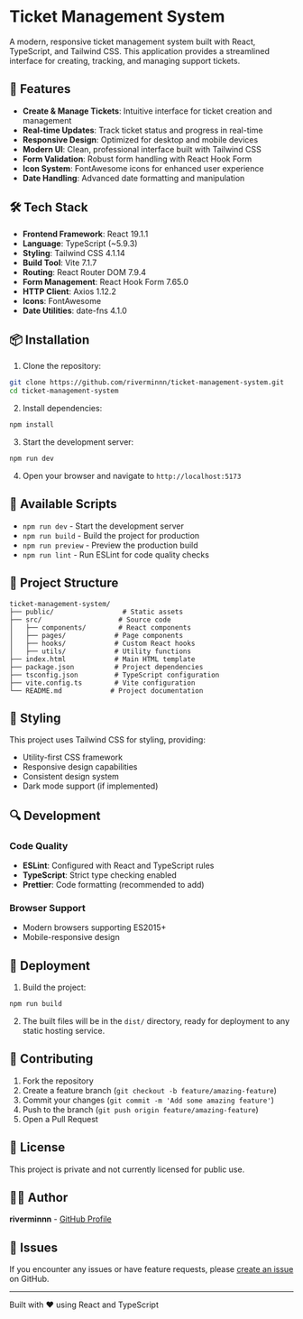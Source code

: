 # Ticket Management System

A modern, responsive ticket management system built with React, TypeScript, and Tailwind CSS. This application provides a streamlined interface for creating, tracking, and managing support tickets.

## 🚀 Features

- **Create & Manage Tickets**: Intuitive interface for ticket creation and management
- **Real-time Updates**: Track ticket status and progress in real-time
- **Responsive Design**: Optimized for desktop and mobile devices
- **Modern UI**: Clean, professional interface built with Tailwind CSS
- **Form Validation**: Robust form handling with React Hook Form
- **Icon System**: FontAwesome icons for enhanced user experience
- **Date Handling**: Advanced date formatting and manipulation

## 🛠️ Tech Stack

- **Frontend Framework**: React 19.1.1
- **Language**: TypeScript (~5.9.3)
- **Styling**: Tailwind CSS 4.1.14
- **Build Tool**: Vite 7.1.7
- **Routing**: React Router DOM 7.9.4
- **Form Management**: React Hook Form 7.65.0
- **HTTP Client**: Axios 1.12.2
- **Icons**: FontAwesome
- **Date Utilities**: date-fns 4.1.0

## 📦 Installation

1. Clone the repository:
```bash
git clone https://github.com/riverminnn/ticket-management-system.git
cd ticket-management-system
```

2. Install dependencies:
```bash
npm install
```

3. Start the development server:
```bash
npm run dev
```

4. Open your browser and navigate to `http://localhost:5173`

## 🔧 Available Scripts

- `npm run dev` - Start the development server
- `npm run build` - Build the project for production
- `npm run preview` - Preview the production build
- `npm run lint` - Run ESLint for code quality checks

## 📁 Project Structure

```
ticket-management-system/
├── public/                 # Static assets
├── src/                   # Source code
│   ├── components/        # React components
│   ├── pages/            # Page components
│   ├── hooks/            # Custom React hooks
│   ├── utils/            # Utility functions
├── index.html            # Main HTML template
├── package.json          # Project dependencies
├── tsconfig.json         # TypeScript configuration
├── vite.config.ts        # Vite configuration
└── README.md            # Project documentation
```

## 🎨 Styling

This project uses Tailwind CSS for styling, providing:
- Utility-first CSS framework
- Responsive design capabilities
- Consistent design system
- Dark mode support (if implemented)

## 🔍 Development

### Code Quality
- **ESLint**: Configured with React and TypeScript rules
- **TypeScript**: Strict type checking enabled
- **Prettier**: Code formatting (recommended to add)

### Browser Support
- Modern browsers supporting ES2015+
- Mobile-responsive design

## 🚀 Deployment

1. Build the project:
```bash
npm run build
```

2. The built files will be in the `dist/` directory, ready for deployment to any static hosting service.

## 🤝 Contributing

1. Fork the repository
2. Create a feature branch (`git checkout -b feature/amazing-feature`)
3. Commit your changes (`git commit -m 'Add some amazing feature'`)
4. Push to the branch (`git push origin feature/amazing-feature`)
5. Open a Pull Request

## 📝 License

This project is private and not currently licensed for public use.

## 👨‍💻 Author

**riverminnn** - [GitHub Profile](https://github.com/riverminnn)

## 🐛 Issues

If you encounter any issues or have feature requests, please [create an issue](https://github.com/riverminnn/ticket-management-system/issues) on GitHub.

---

Built with ❤️ using React and TypeScript
